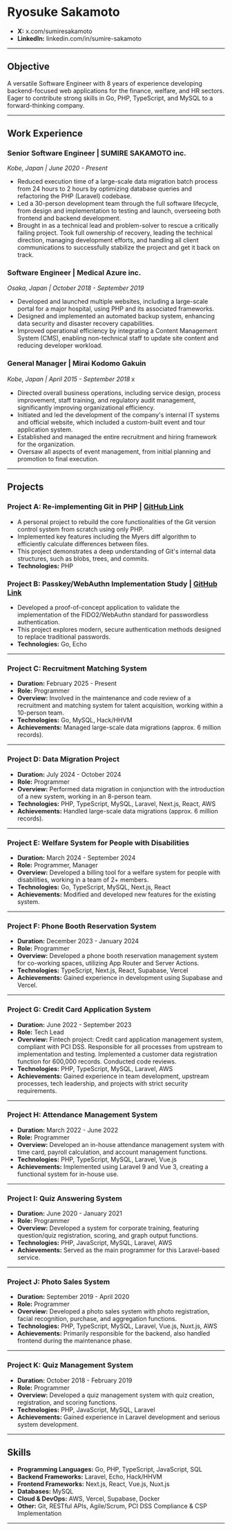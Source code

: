 # Ryosuke Sakamoto

*   **X:** x.com/sumiresakamoto
*   **LinkedIn:** linkedin.com/in/sumire-sakamoto

---

## Objective

A versatile Software Engineer with 8 years of experience developing backend-focused web applications for the finance, welfare, and HR sectors. Eager to contribute strong skills in Go, PHP, TypeScript, and MySQL to a forward-thinking company.

---

## Work Experience

### **Senior Software Engineer** | SUMIRE SAKAMOTO inc.
*Kobe, Japan | June 2020 - Present*

*   Reduced execution time of a large-scale data migration batch process from 24 hours to 2 hours by optimizing database queries and refactoring the PHP (Laravel) codebase.
*   Led a 30-person development team through the full software lifecycle, from design and implementation to testing and launch, overseeing both frontend and backend development.
*   Brought in as a technical lead and problem-solver to rescue a critically failing project. Took full ownership of recovery, leading the technical direction, managing development efforts, and handling all client communications to successfully stabilize the project and get it back on track.


### **Software Engineer** | Medical Azure inc.
*Osaka, Japan | October 2018 - September 2019*

*   Developed and launched multiple websites, including a large-scale portal for a major hospital, using PHP and its associated frameworks.
*   Designed and implemented an automated backup system, enhancing data security and disaster recovery capabilities.
*   Improved operational efficiency by integrating a Content Management System (CMS), enabling non-technical staff to update site content and reducing developer workload.


### **General Manager** | Mirai Kodomo Gakuin
*Kobe, Japan | April 2015 - September 2018*ｘ

*   Directed overall business operations, including service design, process improvement, staff training, and regulatory audit management, significantly improving organizational efficiency.
*   Initiated and led the development of the company's internal IT systems and official website, which included a custom-built event and tour application system.
*   Established and managed the entire recruitment and hiring framework for the organization.
*   Oversaw all aspects of event management, from initial planning and promotion to final execution.


---

## Projects

### **Project A: Re-implementing Git in PHP** | [GitHub Link](https://github.com/sumiredc/phpgit)

*   A personal project to rebuild the core functionalities of the Git version control system from scratch using only PHP.
*   Implemented key features including the Myers diff algorithm to efficiently calculate differences between files.
*   This project demonstrates a deep understanding of Git's internal data structures, such as blobs, trees, and commits.
*   **Technologies:** PHP

### **Project B: Passkey/WebAuthn Implementation Study** | [GitHub Link](https://github.com/sumiredc/webauthn)

*   Developed a proof-of-concept application to validate the implementation of the FIDO2/WebAuthn standard for passwordless authentication.
*   This project explores modern, secure authentication methods designed to replace traditional passwords.
*   **Technologies:** Go, Echo

---

### **Project C: Recruitment Matching System**
*   **Duration:** February 2025 - Present
*   **Role:** Programmer
*   **Overview:** Involved in the maintenance and code review of a recruitment and matching system for talent acquisition, working within a 10-person team.
*   **Technologies:** Go, MySQL, Hack/HHVM
*   **Achievements:** Managed large-scale data migrations (approx. 6 million records).

---

### **Project D: Data Migration Project**
*   **Duration:** July 2024 - October 2024
*   **Role:** Programmer
*   **Overview:** Performed data migration in conjunction with the introduction of a new system, working in an 8-person team.
*   **Technologies:** PHP, TypeScript, MySQL, Laravel, Next.js, React, AWS
*   **Achievements:** Handled large-scale data migrations (approx. 6 million records).

---

### **Project E: Welfare System for People with Disabilities**
*   **Duration:** March 2024 - September 2024
*   **Role:** Programmer, Manager
*   **Overview:** Developed a billing tool for a welfare system for people with disabilities, working in a team of 2+ members.
*   **Technologies:** Go, TypeScript, MySQL, Next.js, React
*   **Achievements:** Modified and developed new features for the existing system.

---

### **Project F: Phone Booth Reservation System**
*   **Duration:** December 2023 - January 2024
*   **Role:** Programmer
*   **Overview:** Developed a phone booth reservation management system for co-working spaces, utilizing App Router and Server Actions.
*   **Technologies:** TypeScript, Next.js, React, Supabase, Vercel
*   **Achievements:** Gained experience in development using Supabase and Vercel.

---

### **Project G: Credit Card Application System**
*   **Duration:** June 2022 - September 2023
*   **Role:** Tech Lead
*   **Overview:** Fintech project: Credit card application management system, compliant with PCI DSS. Responsible for all processes from upstream to implementation and testing. Implemented a customer data registration function for 600,000 records. Conducted code reviews.
*   **Technologies:** PHP, TypeScript, MySQL, Laravel, AWS
*   **Achievements:** Gained experience in team development, upstream processes, tech leadership, and projects with strict security requirements.

---

### **Project H: Attendance Management System**
*   **Duration:** March 2022 - June 2022
*   **Role:** Programmer
*   **Overview:** Developed an in-house attendance management system with time card, payroll calculation, and account management functions.
*   **Technologies:** PHP, TypeScript, MySQL, Laravel, Vue.js
*   **Achievements:** Implemented using Laravel 9 and Vue 3, creating a functional system for in-house use.

---

### **Project I: Quiz Answering System**
*   **Duration:** June 2020 - January 2021
*   **Role:** Programmer
*   **Overview:** Developed a system for corporate training, featuring question/quiz registration, scoring, and graph output functions.
*   **Technologies:** PHP, JavaScript, MySQL, Laravel, AWS
*   **Achievements:** Served as the main programmer for this Laravel-based service.

---

### **Project J: Photo Sales System**
*   **Duration:** September 2019 - April 2020
*   **Role:** Programmer
*   **Overview:** Developed a photo sales system with photo registration, facial recognition, purchase, and aggregation functions.
*   **Technologies:** PHP, TypeScript, MySQL, Laravel, Vue.js, Nuxt.js, AWS
*   **Achievements:** Primarily responsible for the backend, also handled frontend during the maintenance phase.

---

### **Project K: Quiz Management System**
*   **Duration:** October 2018 - February 2019
*   **Role:** Programmer
*   **Overview:** Developed a quiz management system with quiz creation, registration, and scoring functions.
*   **Technologies:** PHP, JavaScript, MySQL, Laravel
*   **Achievements:** Gained experience in Laravel development and serious system development.


---

## Skills

*   **Programming Languages:** Go, PHP, TypeScript, JavaScript, SQL
*   **Backend Frameworks:** Laravel, Echo, Hack/HHVM
*   **Frontend Frameworks:** Next.js, React, Vue.js, Nuxt.js
*   **Databases:** MySQL
*   **Cloud & DevOps:** AWS, Vercel, Supabase, Docker
*   **Other:** Git, RESTful APIs, Agile/Scrum, PCI DSS Compliance & CSP Implementation

---




